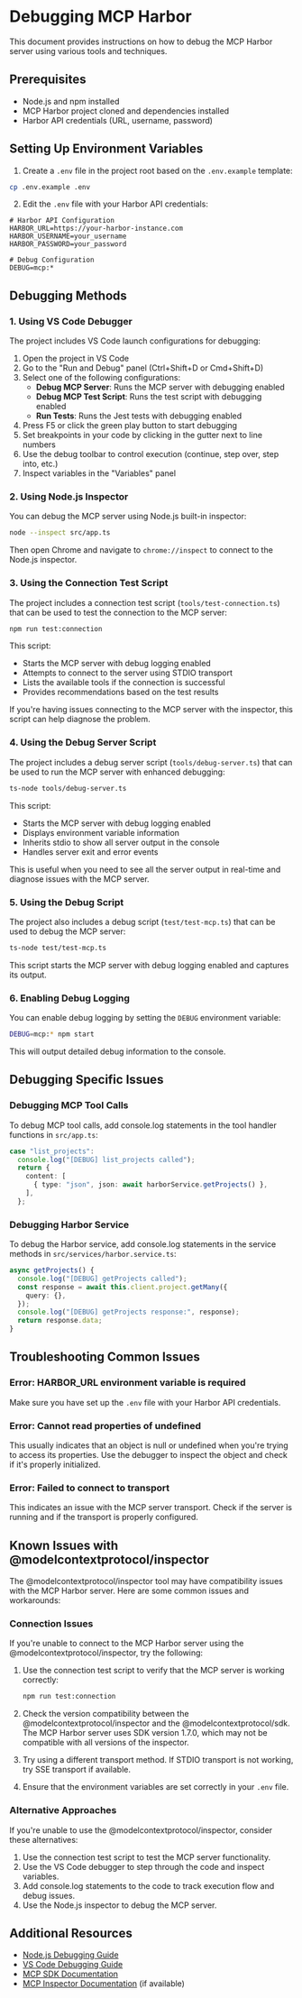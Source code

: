 # Debugging MCP Harbor

This document provides instructions on how to debug the MCP Harbor server using various tools and techniques.

## Prerequisites

- Node.js and npm installed
- MCP Harbor project cloned and dependencies installed
- Harbor API credentials (URL, username, password)

## Setting Up Environment Variables

1. Create a `.env` file in the project root based on the `.env.example` template:

```bash
cp .env.example .env
```

2. Edit the `.env` file with your Harbor API credentials:

```
# Harbor API Configuration
HARBOR_URL=https://your-harbor-instance.com
HARBOR_USERNAME=your_username
HARBOR_PASSWORD=your_password

# Debug Configuration
DEBUG=mcp:*
```

## Debugging Methods

### 1. Using VS Code Debugger

The project includes VS Code launch configurations for debugging:

1. Open the project in VS Code
2. Go to the "Run and Debug" panel (Ctrl+Shift+D or Cmd+Shift+D)
3. Select one of the following configurations:
   - **Debug MCP Server**: Runs the MCP server with debugging enabled
   - **Debug MCP Test Script**: Runs the test script with debugging enabled
   - **Run Tests**: Runs the Jest tests with debugging enabled
4. Press F5 or click the green play button to start debugging
5. Set breakpoints in your code by clicking in the gutter next to line numbers
6. Use the debug toolbar to control execution (continue, step over, step into, etc.)
7. Inspect variables in the "Variables" panel

### 2. Using Node.js Inspector

You can debug the MCP server using Node.js built-in inspector:

```bash
node --inspect src/app.ts
```

Then open Chrome and navigate to `chrome://inspect` to connect to the Node.js inspector.

### 3. Using the Connection Test Script

The project includes a connection test script (`tools/test-connection.ts`) that can be used to test the connection to the MCP server:

```bash
npm run test:connection
```

This script:

- Starts the MCP server with debug logging enabled
- Attempts to connect to the server using STDIO transport
- Lists the available tools if the connection is successful
- Provides recommendations based on the test results

If you're having issues connecting to the MCP server with the inspector, this script can help diagnose the problem.

### 4. Using the Debug Server Script

The project includes a debug server script (`tools/debug-server.ts`) that can be used to run the MCP server with enhanced debugging:

```bash
ts-node tools/debug-server.ts
```

This script:

- Starts the MCP server with debug logging enabled
- Displays environment variable information
- Inherits stdio to show all server output in the console
- Handles server exit and error events

This is useful when you need to see all the server output in real-time and diagnose issues with the MCP server.

### 5. Using the Debug Script

The project also includes a debug script (`test/test-mcp.ts`) that can be used to debug the MCP server:

```bash
ts-node test/test-mcp.ts
```

This script starts the MCP server with debug logging enabled and captures its output.

### 6. Enabling Debug Logging

You can enable debug logging by setting the `DEBUG` environment variable:

```bash
DEBUG=mcp:* npm start
```

This will output detailed debug information to the console.

## Debugging Specific Issues

### Debugging MCP Tool Calls

To debug MCP tool calls, add console.log statements in the tool handler functions in `src/app.ts`:

```typescript
case "list_projects":
  console.log("[DEBUG] list_projects called");
  return {
    content: [
      { type: "json", json: await harborService.getProjects() },
    ],
  };
```

### Debugging Harbor Service

To debug the Harbor service, add console.log statements in the service methods in `src/services/harbor.service.ts`:

```typescript
async getProjects() {
  console.log("[DEBUG] getProjects called");
  const response = await this.client.project.getMany({
    query: {},
  });
  console.log("[DEBUG] getProjects response:", response);
  return response.data;
}
```

## Troubleshooting Common Issues

### Error: HARBOR_URL environment variable is required

Make sure you have set up the `.env` file with your Harbor API credentials.

### Error: Cannot read properties of undefined

This usually indicates that an object is null or undefined when you're trying to access its properties. Use the debugger to inspect the object and check if it's properly initialized.

### Error: Failed to connect to transport

This indicates an issue with the MCP server transport. Check if the server is running and if the transport is properly configured.

## Known Issues with @modelcontextprotocol/inspector

The @modelcontextprotocol/inspector tool may have compatibility issues with the MCP Harbor server. Here are some common issues and workarounds:

### Connection Issues

If you're unable to connect to the MCP Harbor server using the @modelcontextprotocol/inspector, try the following:

1. Use the connection test script to verify that the MCP server is working correctly:

   ```bash
   npm run test:connection
   ```

2. Check the version compatibility between the @modelcontextprotocol/inspector and the @modelcontextprotocol/sdk. The MCP Harbor server uses SDK version 1.7.0, which may not be compatible with all versions of the inspector.

3. Try using a different transport method. If STDIO transport is not working, try SSE transport if available.

4. Ensure that the environment variables are set correctly in your `.env` file.

### Alternative Approaches

If you're unable to use the @modelcontextprotocol/inspector, consider these alternatives:

1. Use the connection test script to test the MCP server functionality.
2. Use the VS Code debugger to step through the code and inspect variables.
3. Add console.log statements to the code to track execution flow and debug issues.
4. Use the Node.js inspector to debug the MCP server.

## Additional Resources

- [Node.js Debugging Guide](https://nodejs.org/en/docs/guides/debugging-getting-started/)
- [VS Code Debugging Guide](https://code.visualstudio.com/docs/editor/debugging)
- [MCP SDK Documentation](https://github.com/modelcontextprotocol/sdk)
- [MCP Inspector Documentation](https://github.com/modelcontextprotocol/inspector) (if available)
